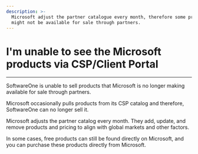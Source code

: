 ```yaml
---
description: >-
  Microsoft adjust the partner catalogue every month, therefore some products
  might not be available for sale through partners.
---
```


# I'm unable to see the Microsoft products via CSP/Client Portal

***

SoftwareOne is unable to sell products that Microsoft is no longer making available for sale through partners.

Microsoft occasionally pulls products from its CSP catalog and therefore, SoftwareOne can no longer sell it.

Microsoft adjusts the partner catalog every month. They add, update, and remove products and pricing to align with global markets and other factors.

In some cases, free products can still be found directly on Microsoft, and you can purchase these products directly from Microsoft.
